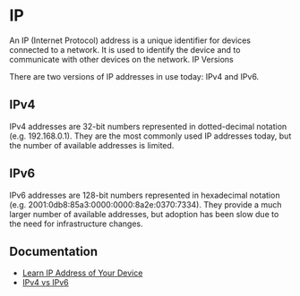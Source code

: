 # IP

An IP (Internet Protocol) address is a unique identifier for devices connected to a network. It is used to identify the device and to communicate with other devices on the network.
IP Versions

There are two versions of IP addresses in use today: IPv4 and IPv6.

## IPv4

IPv4 addresses are 32-bit numbers represented in dotted-decimal notation (e.g. 192.168.0.1). They are the most commonly used IP addresses today, but the number of available addresses is limited.

## IPv6

IPv6 addresses are 128-bit numbers represented in hexadecimal notation (e.g. 2001:0db8:85a3:0000:0000:8a2e:0370:7334). They provide a much larger number of available addresses, but adoption has been slow due to the need for infrastructure changes.

## Documentation

- [Learn IP Address of Your Device](./get.ip.address.md)
- [IPv4 vs IPv6](./ipv4.vs.ipv6.md)
